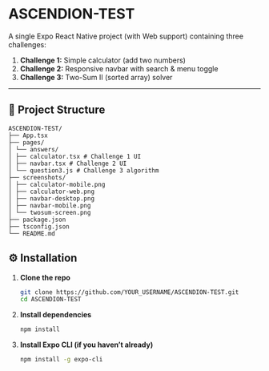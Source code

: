 # ASCENDION-TEST

A single Expo React Native project (with Web support) containing three challenges:

1. **Challenge 1:** Simple calculator (add two numbers)  
2. **Challenge 2:** Responsive navbar with search & menu toggle  
3. **Challenge 3:** Two-Sum II (sorted array) solver

---
## 📂 Project Structure
    ASCENDION-TEST/
    ├── App.tsx
    ├── pages/
    │ └── answers/
    │ ├── calculator.tsx # Challenge 1 UI
    │ ├── navbar.tsx # Challenge 2 UI
    │ └── question3.js # Challenge 3 algorithm
    ├── screenshots/
    │ ├── calculator-mobile.png
    │ ├── calculator-web.png
    │ ├── navbar-desktop.png
    │ ├── navbar-mobile.png
    │ └── twosum-screen.png
    ├── package.json
    ├── tsconfig.json
    └── README.md

## ⚙️ Installation

1. **Clone the repo**  
   ```bash
   git clone https://github.com/YOUR_USERNAME/ASCENDION-TEST.git
   cd ASCENDION-TEST

2. **Install dependencies**
    ```bash
    npm install

3. **Install Expo CLI (if you haven’t already)**
    ```bash
    npm install -g expo-cli


